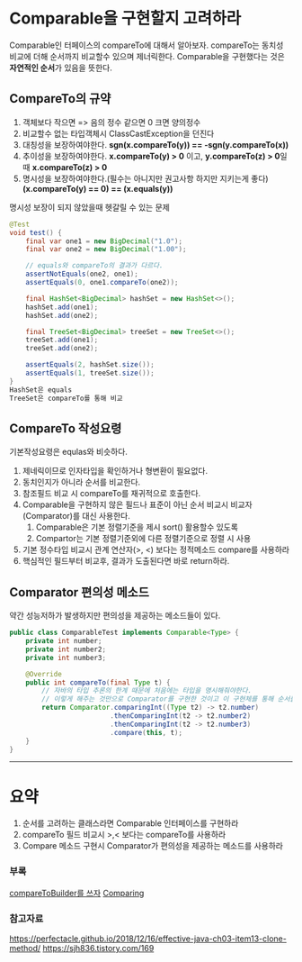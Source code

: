 # Comparable을 구현할지 고려하라
Comparable인 터페이스의 compareTo에 대해서 알아보자. compareTo는 동치성 비교에 더해 순서까지 비교할수 있으며 제너릭한다. Comparable을 구현했다는 것은 **자연적인 순서**가 있음을 뜻한다.

## CompareTo의 규약
1. 객체보다 작으면 => 음의 정수 
   같으면 0
   크면 양의정수
2. 비교할수 없는 타입객체시 ClassCastException을 던진다
3. 대칭성을 보장하여야한다.
   **sgn(x.compareTo(y)) == -sgn(y.compareTo(x))**
4. 추이성을 보장하여야한다.
   **x.compareTo(y) > 0** 이고, **y.compareTo(z) > 0**일 때 **x.compareTo(z) > 0**
5. 명시성을 보장하여야한다.(필수는 아니지만 권고사항 하지만 지키는게 좋다)
   **(x.compareTo(y) == 0) == (x.equals(y))**


명시성 보장이 되지 않았을때 헷갈릴 수 있는 문제
```java
@Test
void test() {
    final var one1 = new BigDecimal("1.0");
    final var one2 = new BigDecimal("1.00");

    // equals와 compareTo의 결과가 다르다.
    assertNotEquals(one2, one1);
    assertEquals(0, one1.compareTo(one2));

    final HashSet<BigDecimal> hashSet = new HashSet<>();
    hashSet.add(one1);
    hashSet.add(one2);

    final TreeSet<BigDecimal> treeSet = new TreeSet<>();
    treeSet.add(one1);
    treeSet.add(one2);

    assertEquals(2, hashSet.size());
    assertEquals(1, treeSet.size());
}
HashSet은 equals
TreeSet은 compareTo를 통해 비교
```
## CompareTo 작성요령
기본작성요령은 equlas와 비슷하다.
1. 제네릭이므로 인자타입을 확인하거나 형변환이 필요없다.
2. 동치인지가 아니라 순서를 비교한다.
3. 참조필드 비교 시 compareTo를 재귀적으로 호출한다.
4. Comparable을 구현하지 않은 필드나 표준이 아닌 순서 비교시 비교자(Comparator)를 대신 사용한다.
    1.  Comparable은 기본 정렬기준을 제시 sort() 활용할수 있도록
    2.  Compartor는 기본 정렬기준외에 다른 정렬기준으로 정렬 시 사용
5.  기본 정수타입 비교시 관계 연산자(>, <) 보다는 정적메소드 compare를 사용하라
6.  핵심적인 필드부터 비교후, 결과가 도출된다면 바로 return하라.

## Comparator 편의성 메소드
약간 성능저하가 발생하지만 편의성을 제공하는 메소드들이 있다.
```java
public class ComparableTest implements Comparable<Type> {
    private int number;
    private int number2;
    private int number3;

    @Override
    public int compareTo(final Type t) {
        // 자바의 타입 추론의 한계 때문에 처음에는 타입을 명시해줘야한다.
        // 이렇게 해주는 것만으로 Comparator를 구현한 것이고 이 구현체를 통해 순서를 비교할 수 있다.
        return Comparator.comparingInt((Type t2) -> t2.number)
                         .thenComparingInt(t2 -> t2.number2)
                         .thenComparingInt(t2 -> t2.number3)
                         .compare(this, t);
    }
}
```


---
# 요약
1. 순서를 고려하는 클래스라면 Comparable 인터페이스를 구현하라
2. compareTo 필드 비교시 >,< 보다는 compareTo를 사용하라
3. Compare 메소드 구현시 Comparator가 편의성을 제공하는 메소드를 사용하라


### 부록
[compareToBuilder를 쓰자](https://commons.apache.org/proper/commons-lang/apidocs/org/apache/commons/lang3/builder/CompareToBuilder.html)
[Comparing](https://www.baeldung.com/java-8-comparator-comparing)

### 참고자료
https://perfectacle.github.io/2018/12/16/effective-java-ch03-item13-clone-method/
https://sjh836.tistory.com/169